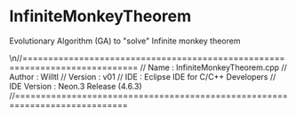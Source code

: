 # InfiniteMonkeyTheorem
Evolutionary Algorithm (GA) to "solve" Infinite monkey theorem

\n//============================================================================
// Name        : InfiniteMonkeyTheorem.cpp
// Author      : Willtl
// Version     : v01
// IDE         : Eclipse IDE for C/C++ Developers 
// IDE Version : Neon.3 Release (4.6.3) 
//============================================================================
